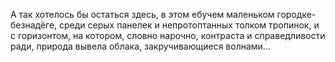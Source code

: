 А так хотелось бы остаться здесь, в этом ебучем маленьком городке-безнадёге, среди серых панелек и непротоптанных толком тропинок, и с горизонтом, на котором, словно нарочно, контраста и справедливости ради, природа вывела облака, закручивающиеся волнами…